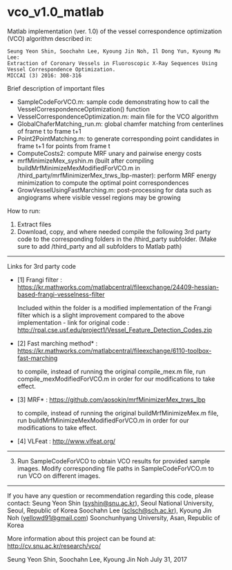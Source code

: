 # vco_v1.0_matlab
Matlab implementation (ver. 1.0) of the vessel correspondence optimization (VCO) algorithm described in:

    Seung Yeon Shin, Soochahn Lee, Kyoung Jin Noh, Il Dong Yun, Kyoung Mu Lee:
    Extraction of Coronary Vessels in Fluoroscopic X-Ray Sequences Using 
    Vessel Correspondence Optimization. 
    MICCAI (3) 2016: 308-316


Brief description of important files
- SampleCodeForVCO.m: sample code demonstrating how to call the VesselCorrespondenceOptimization() function
- VesselCorrespondenceOptimization.m: main file for the VCO algorithm
- GlobalChaferMatching_run.m: global chamfer matching from centerlines of frame t to frame t+1
- Point2PointMatching.m: to generate corresponding point candidates in frame t+1 for points from frame t
- ComputeCosts2: compute MRF unary and pairwise energy costs
- mrfMinimizeMex_syshin.m (built after compiling buildMrfMinimizeMexModifiedForVCO.m in /third_party/mrfMinimizerMex_trws_lbp-master): perform MRF energy minimization to compute the optimal point correspondences
- GrowVesselUsingFastMarching.m: post-processing for data such as angiograms where visible vessel regions may be growing


How to run:
1. Extract files
2. Download, copy, and where needed compile the following 3rd party code to the corresponding folders in the /third_party subfolder. (Make sure to add /third_party and all subfolders to Matlab path)
**************************************************************

Links for 3rd party code
- [1] Frangi filter : https://kr.mathworks.com/matlabcentral/fileexchange/24409-hessian-based-frangi-vesselness-filter
  
  Included within the folder is a modified implementation of the Frangi filter which is a slight improvement compared to the above implementation - link for original code :  http://rpal.cse.usf.edu/project1/Vessel_Feature_Detection_Codes.zip
- [2] Fast marching method* : https://kr.mathworks.com/matlabcentral/fileexchange/6110-toolbox-fast-marching
  
  to compile, instead of running the original compile_mex.m file, run compile_mexModifiedForVCO.m in order for our modifications to take effect.
- [3] MRF* : https://github.com/aosokin/mrfMinimizerMex_trws_lbp 
  
  to compile, instead of running the original buildMrfMinimizeMex.m file, run buildMrfMinimizeMexModifiedForVCO.m in order for our modifications to take effect.
- [4] VLFeat : http://www.vlfeat.org/

**************************************************************

3. Run SampleCodeForVCO to obtain VCO results for provided sample images. Modify corresponding file paths in SampleCodeForVCO.m to run VCO on different images.


**************************************************************
If you have any question or recommendation regarding this code, please contact:
Seung Yeon Shin (syshin@snu.ac.kr),
Seoul National University, Seoul, Republic of Korea
Soochahn Lee (sclsch@sch.ac.kr),
Kyoung Jin Noh (yellowd91@gmail.com)
Soonchunhyang University, Asan, Republic of Korea


More information about this project can be found at:
http://cv.snu.ac.kr/research/vco/


Seung Yeon Shin, Soochahn Lee, Kyoung Jin Noh
July 31, 2017


